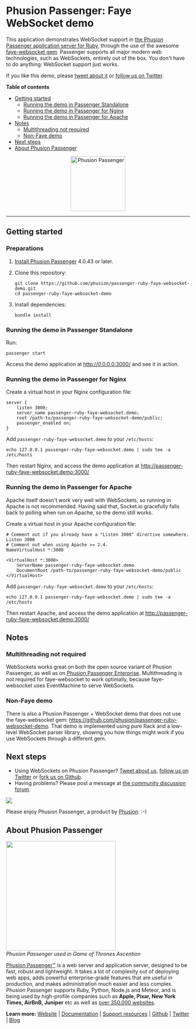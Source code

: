 # Phusion Passenger: Faye WebSocket demo

This application demonstrates WebSocket support in [the Phusion Passenger application server for Ruby](https://www.phusionpassenger.com/), through the use of the awesome [faye-websocket gem](https://github.com/faye/faye-websocket-ruby). Passenger supports all major modern web technologies, such as WebSockets, entirely out of the box. You don't have to do anything: WebSocket support just works.

If you like this demo, please [tweet about it](https://twitter.com/share) or [follow us on Twitter](https://twitter.com/phusion_nl).

**Table of contents**

 * [Getting started](#getting_started)
   * [Running the demo in Passenger Standalone](#running_standalone)
   * [Running the demo in Passenger for Nginx](#running_nginx)
   * [Running the demo in Passenger for Apache](#running_apache)
 * [Notes](#notes)
   * [Multithreading not required](#multithreading_not_required)
   * [Non-Faye demo](#non_faye_demo)
 * [Next steps](#next_steps)
 * [About Phusion Passenger](#about)

<center><img src="http://blog.phusion.nl/wp-content/uploads/2012/07/Passenger_chair_256x256.jpg" width="150" height="150" alt="Phusion Passenger"></center>

-------------------------------------------------------

<a name="getting_started"></a>
## Getting started

<a name="preparations"></a>
### Preparations

 1. [Install Phusion Passenger](https://www.phusionpassenger.com/) 4.0.43 or later.
 2. Clone this repository:

        git clone https://github.com/phusion/passenger-ruby-faye-websocket-demo.git
        cd passenger-ruby-faye-websocket-demo

 3. Install dependencies:

        bundle install

<a name="running_standalone"></a>
### Running the demo in Passenger Standalone

Run:

    passenger start

Access the demo application at http://0.0.0.0:3000/ and see it in action.

<a name="running_nginx"></a>
### Running the demo in Passenger for Nginx

Create a virtual host in your Nginx configuration file:

    server {
        listen 3000;
        server_name passenger-ruby-faye-websocket.demo;
        root /path-to/passenger-ruby-faye-websocket-demo/public;
        passenger_enabled on;
    }

Add `passenger-ruby-faye-websocket.demo` to your `/etc/hosts`:

    echo 127.0.0.1 passenger-ruby-faye-websocket.demo | sudo tee -a /etc/hosts

Then restart Nginx, and access the demo application at http://passenger-ruby-faye-websocket.demo:3000/

<a name="running_apache"></a>
### Running the demo in Passenger for Apache

Apache itself doesn't work very well with WebSockets, so running in Apache is not recommended. Having said that, Socket.io gracefully falls back to polling when run on Apache, so the demo still works.

Create a virtual host in your Apache configuration file:

    # Comment out if you already have a "Listen 3000" directive somewhere.
    Listen 3000
    # Comment out when using Apache >= 2.4.
    NameVirtualHost *:3000

    <VirtualHost *:3000>
        ServerName passenger-ruby-faye-websocket.demo
        DocumentRoot /path-to/passenger-ruby-faye-websocket-demo/public
    </VirtualHost>

Add `passenger-ruby-faye-websocket.demo` to your `/etc/hosts`:

    echo 127.0.0.1 passenger-ruby-faye-websocket.demo | sudo tee -a /etc/hosts

Then restart Apache, and access the demo application at http://passenger-ruby-faye-websocket.demo:3000/

<a name="notes"></a>
## Notes

<a name="multithreading_not_required"></a>
### Multithreading not required

WebSockets works great on both the open source variant of Phusion Passenger, as well as on [Phusion Passenger Enterprise](https://www.phusionpassenger.com/). Multithreading is *not* required for faye-websocket to work optimally, because faye-websocket uses EventMachine to serve WebSockets.

<a name="non_faye_demo"></a>
### Non-Faye demo

There is also a Phusion Passenger + WebSocket demo that does not use the faye-websocket gem: https://github.com/phusion/passenger-ruby-websocket-demo. That demo is implemented using pure Rack and a low-level WebSocket parser library, showing you how things might work if you use WebSockets through a different gem.

<a name="next_steps"></a>
## Next steps

 * Using WebSockets on Phusion Passenger? [Tweet about us](https://twitter.com/share), [follow us on Twitter](https://twitter.com/phusion_nl) or [fork us on Github](https://github.com/phusion/passenger).
 * Having problems? Please post a message at [the community discussion forum](https://groups.google.com/d/forum/phusion-passenger).

[<img src="http://www.phusion.nl/assets/logo.png">](http://www.phusion.nl/)

Please enjoy Phusion Passenger, a product by [Phusion](http://www.phusion.nl/). :-)

<a name="about"></a>
## About Phusion Passenger

<a href="http://vimeo.com/phusionnl/review/80475623/c16e940d1f"><img src="http://blog.phusion.nl/wp-content/uploads/2014/05/GameOfThronesVideo.png" height="300"></a><br><em>Phusion Passenger used in Game of Thrones Ascention</em>

[Phusion Passenger™](https://www.phusionpassenger.com/) is a web server and application server, designed to be fast, robust and lightweight. It takes a lot of complexity out of deploying web apps, adds powerful enterprise-grade features that are useful in production, and makes administration much easier and less complex. Phusion Passenger supports Ruby, Python, Node.js and Meteor, and is being used by high-profile companies such as **Apple, Pixar, New York Times, AirBnB, Juniper** etc as well as [over 350.000 websites](http://trends.builtwith.com/Web-Server/Phusion-Passenger).

**Learn more:** [Website](https://www.phusionpassenger.com/) | [Documentation](https://www.phusionpassenger.com/documentation_and_support) | [Support resources](https://www.phusionpassenger.com/documentation_and_support) | [Github](https://github.com/phusion/passenger) | [Twitter](https://twitter.com/phusion_nl) | [Blog](http://blog.phusion.nl/)
